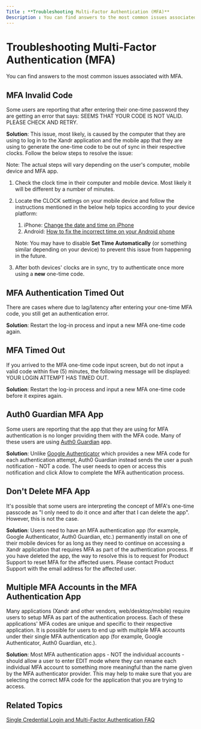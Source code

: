 ```yaml
---
Title : **Troubleshooting Multi-Factor Authentication (MFA)**
Description : You can find answers to the most common issues associated with MFA.
---
```



# **Troubleshooting Multi-Factor Authentication (MFA)**



You can find answers to the most common issues associated with MFA.



## MFA Invalid Code

Some users are reporting that after entering their one-time password
they are getting an error that says: SEEMS THAT YOUR CODE IS NOT VALID.
PLEASE CHECK AND RETRY.

<div id="switching-between-user-accounts__p-89b1003b-8a19-4cb6-8558-a2f6bc7a9d8a"
>

**Solution**: This issue, most likely, is caused by the computer that
they are using to log in to the Xandr
application and the mobile app that they are using to generate the
one-time code to be out of sync in their respective clocks. Follow the
below steps to resolve the issue:



Note: The actual steps will vary
depending on the user's computer, mobile device and MFA app.



1.  Check the clock time in their computer and mobile device. Most
    likely it will be different by a number of minutes.
2.  Locate the CLOCK settings on your mobile device and follow the
    instructions mentioned in the below help topics according to your
    device platform:
    1.  iPhone: <a
        href="https://support.apple.com/guide/iphone/set-the-date-and-time-iph65f82af3e/ios"
        class="xref" target="_blank">Change the date and time on iPhone</a>
    2.  Android: <a
        href="https://www.androidcentral.com/why-wont-my-phone-keep-right-time"
        class="xref" target="_blank">How to fix the incorrect time on your
        Android phone</a>

    

    Note: You may have to disable **Set
    Time Automatically** (or something similar depending on your device)
    to prevent this issue from happening in the future.

    
3.  After both devices' clocks are in sync, try to authenticate once
    more using a **new** one-time code.







## MFA Authentication Timed Out

There are cases where due to lag/latency after entering your one-time
MFA code, you still get an authentication error.

**Solution**: Restart the log-in process and input a new MFA one-time
code again.





## MFA Timed Out

If you arrived to the MFA one-time code input screen, but do not input a
valid code within five (5) minutes, the following message will be
displayed: YOUR LOGIN ATTEMPT HAS TIMED OUT.

**Solution**: Restart the log-in process and input a new MFA one-time
code before it expires again.





## Auth0 Guardian MFA App

Some users are reporting that the app that they are using for MFA
authentication is no longer providing them with the MFA code. Many of
these users are using
<a href="https://auth0.com/docs/login/mfa/auth0-guardian" class="xref"
target="_blank">Auth0 Guardian</a> app.

**Solution**: Unlike <a
href="https://support.google.com/accounts/answer/1066447?hl=en&amp;co=GENIE.Platform%3DAndroid"
class="xref" target="_blank">Google Authenticator</a> which provides a
new MFA code for each authentication attempt, Auth0 Guardian instead
sends the user a push notification - NOT a code. The user needs to open
or access this notification and click
Allow to complete the MFA
authentication process.





## Don't Delete MFA App

It's possible that some users are interpreting the concept of MFA's
one-time passcode as "I only need to do it once and after that I can
delete the app". However, this is not the case.

**Solution**: Users need to have an MFA authentication app (for example,
Google Authenticator, Auth0 Guardian, etc.) permanently install on one
of their mobile devices for as long as they need to continue on
accessing a Xandr application that requires MFA
as part of the authentication process. If you have deleted the app, the
way to resolve this is to request for Product Support to reset MFA for
the affected users. Please contact Product Support with the email
address for the affected user.





## Multiple MFA Accounts in the MFA Authentication App

Many applications (Xandr and other vendors,
web/desktop/mobile) require users to setup MFA as part of the
authentication process. Each of these applications' MFA codes are unique
and specific to their respective application. It is possible for users
to end up with multiple MFA accounts under their single MFA
authentication app (for example, Google Authenticator, Auth0 Guardian,
etc.).

**Solution**: Most MFA authentication apps - NOT the individual
accounts - should allow a user to enter EDIT mode where they can rename
each individual MFA account to something more meaningful than the name
given by the MFA authenticator provider. This may help to make sure that
you are selecting the correct MFA code for the application that you are
trying to access.





## Related Topics

<a
href="single-credential-login-and-multi-factor-authentication-faq.html"
class="xref"
title="You can find answers to the most frequently asked questions about single credential login and MFA.">Single
Credential Login and Multi-Factor Authentication FAQ</a>






